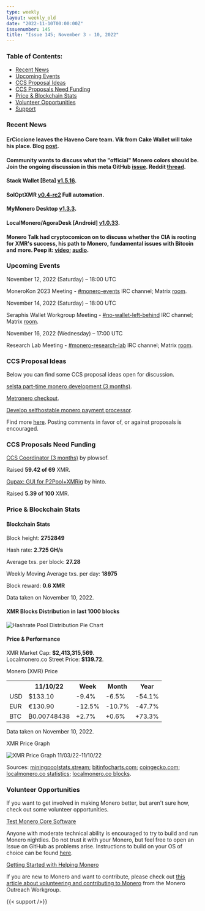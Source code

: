 ```yaml
---
type: weekly
layout: weekly_old
date: "2022-11-10T00:00:00Z"
issuenumber: 145
title: "Issue 145; November 3 - 10, 2022"
---
```


<h3>Table of Contents:</h3>
<ul class="contents">
    <li><a href="#news">Recent News</a></li>
    <li><a href="#events">Upcoming Events</a></li>
    <li><a href="#ideas">CCS Proposal Ideas</a></li>
    <li><a href="#proposals">CCS Proposals Need Funding</a></li>
    <li><a href="#stats">Price & Blockchain Stats</a></li>
    <li><a href="#volunteer">Volunteer Opportunities</a></li>
    <li><a href="#support">Support</a></li>
</ul>

<h3 id="news">Recent News</h3>

<div class="newsbyte">
    <h4>ErCiccione leaves the Haveno Core team. Vik from Cake Wallet will take his place. Blog <a href="https://haveno.exchange/blog/erciccione-leaves-core-team/" target="_blank">post</a>.</h4>
</div>

<div class="newsbyte">
    <h4>Community wants to discuss what the "official" Monero colors should be. Join the ongoing discussion in this meta GitHub <a href="https://github.com/monero-project/meta/issues/752" target="_blank">issue</a>. Reddit <a href="https://teddit.adminforge.de/r/Monero/comments/yqkgzx/colors_for_the_monero_logo_are_inconsistent/" target="_blank">thread</a>.</h4>
</div>

<div class="newsbyte">
    <h4>Stack Wallet [Beta] <a href="https://github.com/cypherstack/stack_wallet/releases/tag/build_0088" target="_blank">v1.5.16</a>.</h4>
</div>

<div class="newsbyte">
    <h4>SolOptXMR <a href="https://github.com/mj-xmr/SolOptXMR/releases/tag/v0.4-rc2" target="_blank">v0.4-rc2</a> Full automation.</h4>
</div>

<div class="newsbyte">
    <h4>MyMonero Desktop <a href="https://github.com/mymonero/mymonero-app-js/releases/tag/v1.3.3" target="_blank">v1.3.3</a>.</h4>
</div>

<div class="newsbyte">
    <h4>LocalMonero/AgoraDesk [Android] <a href="https://github.com/AgoraDesk-LocalMonero/agoradesk-app-foss/releases/tag/v1.0.33" target="_blank">v1.0.33</a>.</h4>
</div>

<div class="newsbyte">
    <h4>Monero Talk had cryptocomicon on to discuss whether the CIA is rooting for XMR's success, his path to Monero, fundamental issues with Bitcoin and more. Peep it: <a href="https://piped.adminforge.de/2uTFUgfubwQ" target="_blank">video</a>; <a href="https://www.monerotalk.live/is-the-cia-rooting-for-monero-to-succeed-cryptocpmicon" target="_blank">audio</a>.</h4>
</div>

<h3 id="events">Upcoming Events</h3>

<div class="event">
    <p class="date" markdown="1">November 12, 2022 (Saturday) – 18:00 UTC</p>
    <p markdown="1">MoneroKon 2023 Meeting - <a href="irc://irc.libera.chat/#monero-events" target="_blank">#monero-events</a> IRC channel; Matrix <a href="https://matrix.to/#/#monero-events:monero.social" target="_blank">room</a>.</p>
</div>

<div class="event">
    <p class="date" markdown="1">November 14, 2022 (Saturday) – 18:00 UTC</p>
    <p markdown="1">Seraphis Wallet Workgroup Meeting - <a href="irc://irc.libera.chat/#no-wallet-left-behind" target="_blank">#no-wallet-left-behind</a> IRC channel; Matrix <a href="https://matrix.to/#/#no-wallet-left-behind:monero.social" target="_blank">room</a>.</p>
</div>

<div class="event">
    <p class="date" markdown="1">November 16, 2022 (Wednesday) – 17:00 UTC</p>
    <p markdown="1">Research Lab Meeting - <a href="irc://irc.libera.chat/#monero-research-lab" target="_blank">#monero-research-lab</a> IRC channel; Matrix <a href="https://matrix.to/#/#monero-research-lab:monero.social" target="_blank">room</a>.</p>
</div>

<h3 id="ideas">CCS Proposal Ideas</h3>

<p>Below you can find some CCS proposal ideas open for discussion.</p>

<div class="proposal">
<p><a href="https://repo.getmonero.org/monero-project/ccs-proposals/-/merge_requests/354" target="_blank">selsta part-time monero development (3 months)</a>.</p>
</div>

<div class="proposal">
<p><a href="https://repo.getmonero.org/monero-project/ccs-proposals/-/merge_requests/353" target="_blank">Metronero checkout</a>.</p>
</div>

<div class="proposal">
<p><a href="https://repo.getmonero.org/monero-project/ccs-proposals/-/merge_requests/345" target="_blank">Develop selfhostable monero payment processor</a>.</p>
</div>

<div class="proposal">
<p>Find more <a href="https://ccs.getmonero.org/ideas/" target="_blank">here</a>. Posting comments in favor of, or against proposals is encouraged.</p>
</div>

<h3 id="proposals">CCS Proposals Need Funding</h3>

<div class="proposal">
    <p><a href="https://ccs.getmonero.org/proposals/plowsof-com-rel.html" target="_blank">CCS Coordinator (3 months)</a> by plowsof.</p>
    <p>Raised <b>59.42 of 69</b> XMR.</p>
</div>

<div class="proposal">
    <p><a href="https://ccs.getmonero.org/proposals/gupax.html" target="_blank">Gupax: GUI for P2Pool+XMRig</a> by hinto.</p>
    <p>Raised <b>5.39 of 100</b> XMR.</p>
</div>

<h3 id="stats">Price & Blockchain Stats</h3>

<h4 class="stat">Blockchain Stats</h4>

<div class="bcstats">
    <p>Block height: <b>2752849</b></p>
    <p>Hash rate: <b>2.725 GH/s</b></p>
    <p>Average txs. per block: <b>27.28</b></p>
    <p>Weekly Moving Average txs. per day: <b>18975</b></p>
    <p>Block reward: <b>0.6 XMR</b></p>
</div>
<p class="note">Data taken on November 10, 2022.</p>

<h4 class="stat">XMR Blocks Distribution in last 1000 blocks</h4>
<p><img src="/img/hashrate-pool-distribution-1110.png" alt="Hashrate Pool Distribution Pie Chart"/></p>

<h4 class="stat" id="price-stat">Price & Performance</h4>

<div class="price-intro">XMR Market Cap: <b>$2,413,315,569</b>.<br/>Localmonero.co Street Price: <b>$139.72</b>.</div>

<p class="table-title">Monero (XMR) Price</p>
<table class="price-table">
  <tr class="row1">
    <th></th>
    <th>11/10/22</th>
    <th>Week</th>
    <th>Month</th>
    <th>Year</th>
  </tr>
  <tr>
    <td data-th="XMR to">USD</td>
    <td data-th="11/10/22">$133.10</td>
    <td data-th="Week" class="red">-9.4%</td>
    <td data-th="Month" class="red">-6.5%</td>
    <td data-th="Year" class="red">-54.1%</td>
  </tr>
  <tr class="row3">
    <td data-th="XMR to">EUR</td>
    <td data-th="11/10/22">€130.90</td>
    <td data-th="Week" class="red">-12.5%</td>
    <td data-th="Month" class="red">-10.7%</td>
    <td data-th="Year" class="red">-47.7%</td>
  </tr>
  <tr>
    <td data-th="XMR to">BTC</td>
    <td data-th="11/10/22">₿0.00748438</td>
    <td data-th="Week" class="green">+2.7%</td>
    <td data-th="Month" class="green">+0.6%</td>
    <td data-th="Year" class="green">+73.3%</td>
  </tr>
</table>
<p class="note">Data taken on November 10, 2022.</p>

<p class="table-title">XMR Price Graph</p>

![XMR Price Graph 11/03/22-11/10/22](/img/weekly-chart-1110.png "XMR Price Graph 11/03/22-11/10/22")

Sources: <a href="https://miningpoolstats.stream/monero" target="_blank">miningpoolstats.stream</a>; <a href="https://bitinfocharts.com/monero/" target="_blank">bitinfocharts.com</a>; <a href="https://www.coingecko.com/en/coins/monero" target="_blank">coingecko.com</a>; <a href="https://localmonero.co/statistics" target="_blank">localmonero.co statistics</a>; <a href="https://localmonero.co/blocks" target="_blank">localmonero.co blocks</a>.

<h3 id="volunteer">Volunteer Opportunities</h3>

<p>If you want to get involved in making Monero better, but aren't sure how, check out some volunteer opportunities.</p>

<div class="newsbyte">
    <p class="date"><a href="https://github.com/monero-project/monero" target="_blank">Test Monero Core Software</a></p>
    <p>Anyone with moderate technical ability is encouraged to try to build and run Monero nightlies. Do not trust it with your Monero, but feel free to open an Issue on GitHub as problems arise. Instructions to build on your OS of choice can be found <a href="https://github.com/monero-project/monero#compiling-monero-from-source" target="_blank">here</a>. </p>
</div>

<div class="newsbyte">
    <p class="date"><a href="https://github.com/monero-project/monero" target="_blank">Getting Started with Helping Monero</a></p>
    <p>If you are new to Monero and want to contribute, please check out <a href="https://www.monerooutreach.org/stories/getting-started-helping-monero.php" target="_blank">this article about volunteering and contributing to Monero</a> from the Monero Outreach Workgroup. </p>
</div>

{{< support />}}


